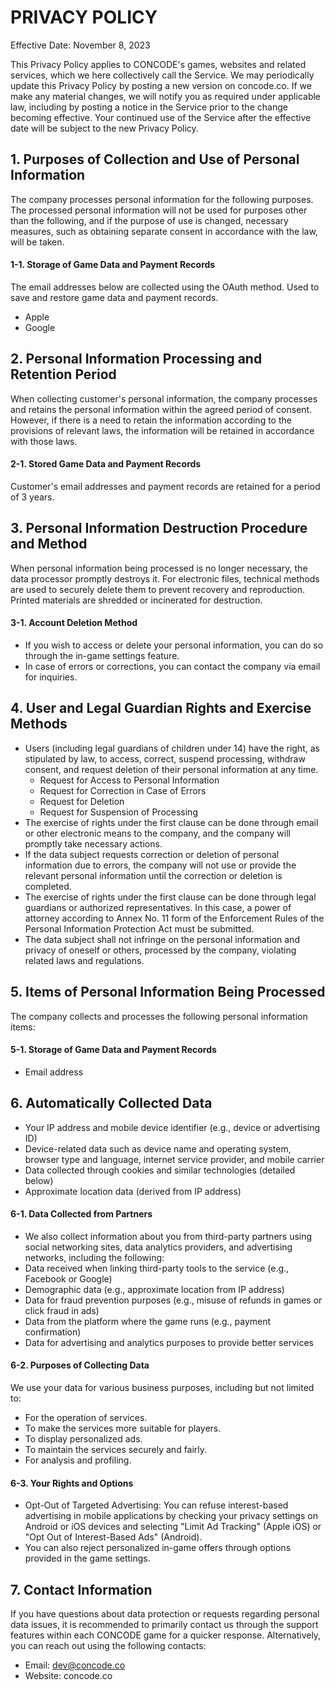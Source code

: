 # PRIVACY POLICY
 
Effective Date: November 8, 2023

This Privacy Policy applies to CONCODE's games, websites and related services, which we here collectively call the Service. We may periodically update this Privacy Policy by posting a new version on concode.co. If we make any material changes, we will notify you as required under applicable law, including by posting a notice in the Service prior to the change becoming effective. Your continued use of the Service after the effective date will be subject to the new Privacy Policy.

## 1. Purposes of Collection and Use of Personal Information
The company processes personal information for the following purposes. The processed personal information will not be used for purposes other than the following, and if the purpose of use is changed, necessary measures, such as obtaining separate consent in accordance with the law, will be taken.

#### 1-1. Storage of Game Data and Payment Records
The email addresses below are collected using the OAuth method. Used to save and restore game data and payment records.
* Apple
* Google

## 2. Personal Information Processing and Retention Period
When collecting customer's personal information, the company processes and retains the personal information within the agreed period of consent. However, if there is a need to retain the information according to the provisions of relevant laws, the information will be retained in accordance with those laws.

#### 2-1. Stored Game Data and Payment Records
Customer's email addresses and payment records are retained for a period of 3 years.

## 3. Personal Information Destruction Procedure and Method
When personal information being processed is no longer necessary, the data processor promptly destroys it. For electronic files, technical methods are used to securely delete them to prevent recovery and reproduction. Printed materials are shredded or incinerated for destruction.

#### 3-1. Account Deletion Method
* If you wish to access or delete your personal information, you can do so through the in-game settings feature.
* In case of errors or corrections, you can contact the company via email for inquiries.


## 4. User and Legal Guardian Rights and Exercise Methods
* Users (including legal guardians of children under 14) have the right, as stipulated by law, to access, correct, suspend processing, withdraw consent, and request deletion of their personal information at any time.
  * Request for Access to Personal Information
  * Request for Correction in Case of Errors
  * Request for Deletion
  * Request for Suspension of Processing
* The exercise of rights under the first clause can be done through email or other electronic means to the company, and the company will promptly take necessary actions.
* If the data subject requests correction or deletion of personal information due to errors, the company will not use or provide the relevant personal information until the correction or deletion is completed.
* The exercise of rights under the first clause can be done through legal guardians or authorized representatives. In this case, a power of attorney according to Annex No. 11 form of the Enforcement Rules of the Personal Information Protection Act must be submitted.
* The data subject shall not infringe on the personal information and privacy of oneself or others, processed by the company, violating related laws and regulations.

## 5. Items of Personal Information Being Processed
The company collects and processes the following personal information items:
#### 5-1. Storage of Game Data and Payment Records
* Email address

## 6. Automatically Collected Data
* Your IP address and mobile device identifier (e.g., device or advertising ID)
* Device-related data such as device name and operating system, browser type and language, internet service provider, and mobile carrier
* Data collected through cookies and similar technologies (detailed below)
* Approximate location data (derived from IP address)

#### 6-1. Data Collected from Partners
* We also collect information about you from third-party partners using social networking sites, data analytics providers, and advertising networks, including the following:
* Data received when linking third-party tools to the service (e.g., Facebook or Google)
* Demographic data (e.g., approximate location from IP address)
* Data for fraud prevention purposes (e.g., misuse of refunds in games or click fraud in ads)
* Data from the platform where the game runs (e.g., payment confirmation)
* Data for advertising and analytics purposes to provide better services

#### 6-2. Purposes of Collecting Data
We use your data for various business purposes, including but not limited to:
* For the operation of services.
* To make the services more suitable for players.
* To display personalized ads.
* To maintain the services securely and fairly.
* For analysis and profiling.

#### 6-3. Your Rights and Options
* Opt-Out of Targeted Advertising: You can refuse interest-based advertising in mobile applications by checking your privacy settings on Android or iOS devices and selecting "Limit Ad Tracking" (Apple iOS) or "Opt Out of Interest-Based Ads" (Android).
* You can also reject personalized in-game offers through options provided in the game settings.

## 7. Contact Information
If you have questions about data protection or requests regarding personal data issues, it is recommended to primarily contact us through the support features within each CONCODE game for a quicker response. Alternatively, you can reach out using the following contacts:

* Email: dev@concode.co
* Website: concode.co